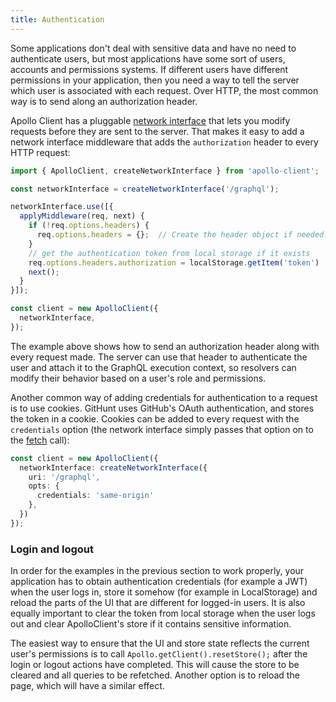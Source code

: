 ```yaml
---
title: Authentication
---
```


Some applications don't deal with sensitive data and have no need to authenticate users, but most applications have some sort of users, accounts and permissions systems. If different users have different permissions in your application, then you need a way to tell the server which user is associated with each request. Over HTTP, the most common way is to send along an authorization header.

Apollo Client has a pluggable [network interface](/core/network.html) that lets you modify requests before they are sent to the server.
That makes it easy to add a network interface middleware that adds the `authorization` header to every HTTP request:

```ts
import { ApolloClient, createNetworkInterface } from 'apollo-client';

const networkInterface = createNetworkInterface('/graphql');

networkInterface.use([{
  applyMiddleware(req, next) {
    if (!req.options.headers) {
      req.options.headers = {};  // Create the header object if needed.
    }
    // get the authentication token from local storage if it exists
    req.options.headers.authorization = localStorage.getItem('token') || null;
    next();
  }
}]);

const client = new ApolloClient({
  networkInterface,
});
```

The example above shows how to send an authorization header along with every request made. The server can use that header to authenticate the user and attach it to the GraphQL execution context, so resolvers can modify their behavior based on a user's role and permissions.

Another common way of adding credentials for authentication to a request is to use cookies. GitHunt uses GitHub's OAuth authentication, and stores the token in a cookie. Cookies can be added to every request with the `credentials` option (the network interface simply passes that option on to the [fetch](https://github.com/github/fetch) call):

```ts
const client = new ApolloClient({
  networkInterface: createNetworkInterface({
    uri: '/graphql',
    opts: {
      credentials: 'same-origin'
    },
  })
});
```

<h3 id="login-logout">Login and logout</h3>

In order for the examples in the previous section to work properly, your application has to obtain authentication credentials (for example a JWT) when the user logs in, store it somehow (for example in LocalStorage) and reload the parts of the UI that are different for logged-in users. It is also equally important to clear the token from local storage when the user logs out and clear ApolloClient's store if it contains sensitive information.

The easiest way to ensure that the UI and store state reflects the current user's permissions is to call `Apollo.getClient().resetStore();` after the login or logout actions have completed. This will cause the store to be cleared and all queries to be refetched. Another option is to reload the page, which will have a similar effect.
